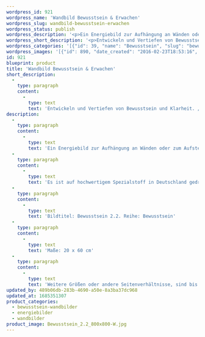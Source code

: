 ```yaml
---
wordpress_id: 921
wordpress_name: 'Wandbild Bewusstsein & Erwachen'
wordpress_slug: wandbild-bewusstsein-erwachen
wordpress_status: publish
wordpress_description: '<p>Ein Energiebild zur Aufhängung an Wänden oder zum Aufstellen im Raum mit einem aktivierbaren Informationsfeld zu: Bewusstsein - Klarheit  - Erwachen (spirituell) - "Neues Bewusstsein": Umfassendes Bewusstsein entwickeln. Klarheit über die eigene Person im Bewusstseinswandel erlangen und gestärkt durch diesen hindurch gehen.</p><p>Es ist auf hochwertigem Spezialstoff in Deutschland gedruckt und sorgfältig in Handarbeit auf Holzkeilrahmen aufgezogen. Laut Herstellerangaben ist der farbintensive Druck 70 Jahre lichtecht, waschbar und in einem umweltorientierten Verfahren hergestellt. Der Oberstoff ist mit einer Spezialbeschichtung unterfüttert, so dass, bei Aufhängung an der Wand, der rückseitige Holzrahmen auch bei hellen Farben unsichtbar ist.</p><p>Bildtitel: Bewusstsein 2.2. Reihe: Bewusstsein</p><p>Maße: 20 x 60 cm</p><p>Weitere Größen oder andere Seitenverhältnisse, sind bis 200 cm individuell für Sie innerhalb weniger Tage herstellbar. Bitte kontaktieren Sie uns hierfür unter <a href="mailto:info@elvedenverlag.de">info@elvedenverlag.de</a>.e</p><p><a href="https://my.feenbaum.de/anwendung-energie-wandbilder/">Anwendungshinweise</a>      <a href="https://my.feenbaum.de/produktinformation-wandbilder/">Produktinformationen</a></p>'
wordpress_short_description: '<p>Entwickeln und Vertiefen von Bewusstsein und Klarheit. „Neues Bewusstsein“</p>'
wordpress_categories: '[{"id": 39, "name": "Bewusstsein", "slug": "bewusstsein-wandbilder"}, {"id": 22, "name": "Energiebilder", "slug": "energiebilder"}, {"id": 24, "name": "Wandbilder", "slug": "wandbilder"}]'
wordpress_images: '[{"id": 890, "date_created": "2016-02-23T18:53:16", "date_created_gmt": "2016-02-23T16:53:16", "date_modified": "2016-02-23T18:53:16", "date_modified_gmt": "2016-02-23T16:53:16", "src": "https://my.feenbaum.de/wp-content/uploads/2016/02/Bewusstsein_2.2_800x800-W.jpg", "name": "Bewusstsein_2.2_800x800-W", "alt": ""}]'
id: 921
blueprint: product
title: 'Wandbild Bewusstsein & Erwachen'
short_description:
  -
    type: paragraph
    content:
      -
        type: text
        text: 'Entwickeln und Vertiefen von Bewusstsein und Klarheit. „Neues Bewusstsein“'
description:
  -
    type: paragraph
    content:
      -
        type: text
        text: 'Ein Energiebild zur Aufhängung an Wänden oder zum Aufstellen im Raum mit einem aktivierbaren Informationsfeld zu: Bewusstsein - Klarheit  - Erwachen (spirituell) - "Neues Bewusstsein": Umfassendes Bewusstsein entwickeln. Klarheit über die eigene Person im Bewusstseinswandel erlangen und gestärkt durch diesen hindurch gehen.'
  -
    type: paragraph
    content:
      -
        type: text
        text: 'Es ist auf hochwertigem Spezialstoff in Deutschland gedruckt und sorgfältig in Handarbeit auf Holzkeilrahmen aufgezogen. Laut Herstellerangaben ist der farbintensive Druck 70 Jahre lichtecht, waschbar und in einem umweltorientierten Verfahren hergestellt. Der Oberstoff ist mit einer Spezialbeschichtung unterfüttert, so dass, bei Aufhängung an der Wand, der rückseitige Holzrahmen auch bei hellen Farben unsichtbar ist.'
  -
    type: paragraph
    content:
      -
        type: text
        text: 'Bildtitel: Bewusstsein 2.2. Reihe: Bewusstsein'
  -
    type: paragraph
    content:
      -
        type: text
        text: 'Maße: 20 x 60 cm'
  -
    type: paragraph
    content:
      -
        type: text
        text: 'Weitere Größen oder andere Seitenverhältnisse, sind bis 200 cm individuell für Sie innerhalb weniger Tage herstellbar. Bitte kontaktieren Sie uns hierfür unter info@elvedenverlag.de.e'
updated_by: 489b06db-283b-4690-a50e-8a3ba37dc968
updated_at: 1685351307
product_categories:
  - bewusstsein-wandbilder
  - energiebilder
  - wandbilder
product_image: Bewusstsein_2.2_800x800-W.jpg
---
```

